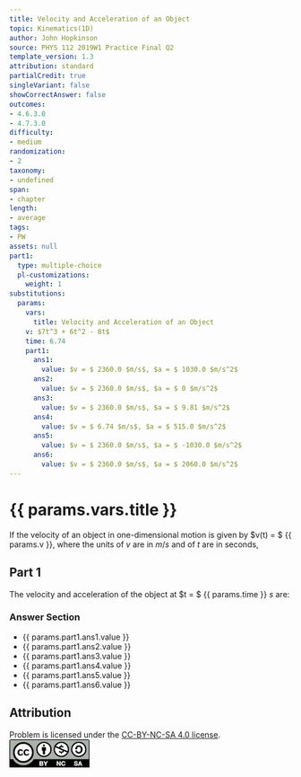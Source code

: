 ```yaml
---
title: Velocity and Acceleration of an Object
topic: Kinematics(1D)
author: John Hopkinson
source: PHYS 112 2019W1 Practice Final Q2
template_version: 1.3
attribution: standard
partialCredit: true
singleVariant: false
showCorrectAnswer: false
outcomes:
- 4.6.3.0
- 4.7.3.0
difficulty:
- medium
randomization:
- 2
taxonomy:
- undefined
span:
- chapter
length:
- average
tags:
- PW
assets: null
part1:
  type: multiple-choice
  pl-customizations:
    weight: 1
substitutions:
  params:
    vars:
      title: Velocity and Acceleration of an Object
    v: $7t^3 + 6t^2 - 8t$
    time: 6.74
    part1:
      ans1:
        value: $v = $ 2360.0 $m/s$, $a = $ 1030.0 $m/s^2$
      ans2:
        value: $v = $ 2360.0 $m/s$, $a = $ 0 $m/s^2$
      ans3:
        value: $v = $ 2360.0 $m/s$, $a = $ 9.81 $m/s^2$
      ans4:
        value: $v = $ 6.74 $m/s$, $a = $ 515.0 $m/s^2$
      ans5:
        value: $v = $ 2360.0 $m/s$, $a = $ -1030.0 $m/s^2$
      ans6:
        value: $v = $ 2360.0 $m/s$, $a = $ 2060.0 $m/s^2$
---
```

# {{ params.vars.title }}
If the velocity of an object in one-dimensional motion is given by $v(t) = $ {{ params.v }}, where the units of $v$ are in $m/s$ and of $t$ are in seconds,

## Part 1

The velocity and acceleration of the object at $t = $ {{ params.time }} $s$ are:

### Answer Section

- {{ params.part1.ans1.value }}
- {{ params.part1.ans2.value }}
- {{ params.part1.ans3.value }}
- {{ params.part1.ans4.value }}
- {{ params.part1.ans5.value }}
- {{ params.part1.ans6.value }}

## Attribution

Problem is licensed under the [CC-BY-NC-SA 4.0 license](https://creativecommons.org/licenses/by-nc-sa/4.0/).<br> ![The Creative Commons 4.0 license requiring attribution-BY, non-commercial-NC, and share-alike-SA license.](https://raw.githubusercontent.com/firasm/bits/master/by-nc-sa.png)